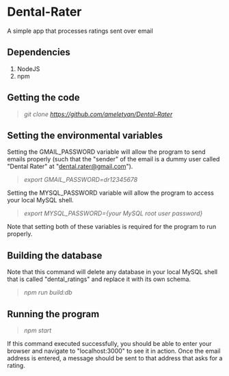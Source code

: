 # Dental-Rater
A simple app that processes ratings sent over email

## Dependencies
1. NodeJS
2. npm

## Getting the code
> *git clone https://github.com/ameletyan/Dental-Rater*

## Setting the environmental variables
Setting the GMAIL_PASSWORD variable will allow the program to send emails properly (such that the "sender" of the email is a dummy user called "Dental Rater" at "dental.rater@gmail.com").

> *export GMAIL_PASSWORD=dr12345678*

Setting the MYSQL_PASSWORD variable will allow the program to access your local MySQL shell.

> *export MYSQL_PASSWORD={your MySQL root user password}*

Note that setting both of these variables is required for the program to run properly.

## Building the database
Note that this command will delete any database in your local MySQL shell that is called "dental_ratings" and replace it with its own schema.

> *npm run build:db*

## Running the program
> *npm start*

If this command executed successfully, you should be able to enter your browser and navigate to "localhost:3000" to see it in action.
Once the email address is entered, a message should be sent to that address that asks for a rating.
